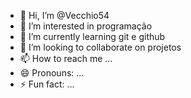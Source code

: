 - 👋 Hi, I’m @Vecchio54
- 👀 I’m interested in programação
- 🌱 I’m currently learning git e github
- 💞️ I’m looking to collaborate on projetos
- 📫 How to reach me ...
- 😄 Pronouns: ...
- ⚡ Fun fact: ...

<!---
Vecchio54/Vecchio54 is a ✨ special ✨ repository because its `README.md` (this file) appears on your GitHub profile.
You can click the Preview link to take a look at your changes.
--->
